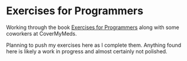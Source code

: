 # Exercises for Programmers

Working through the book [Exercises for Programmers](https://pragprog.com/book/bhwb/exercises-for-programmers) along with some coworkers at CoverMyMeds.

Planning to push my exercises here as I complete them. Anything found here is likely a work in progress and almost certainly not polished.
